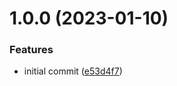 # 1.0.0 (2023-01-10)


### Features

* initial commit ([e53d4f7](https://github.com/EricCrosson/typescript-action/commit/e53d4f77ff33fb63586da20def46a3f57275756f))
